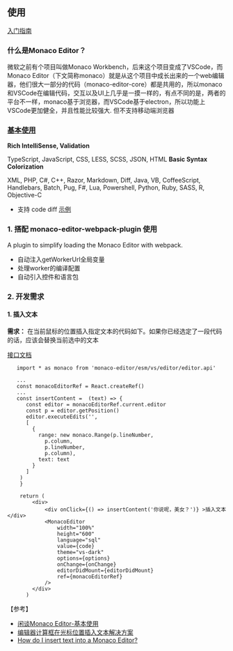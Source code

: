 ## 使用
[入门指南](https://github.com/react-monaco-editor/react-monaco-editor)

### 什么是Monaco Editor？
微软之前有个项目叫做Monaco Workbench，后来这个项目变成了VSCode，而Monaco Editor（下文简称monaco）就是从这个项目中成长出来的一个web编辑器，他们很大一部分的代码（monaco-editor-core）都是共用的，所以monaco和VSCode在编辑代码，交互以及UI上几乎是一摸一样的，有点不同的是，两者的平台不一样，monaco基于浏览器，而VSCode基于electron，所以功能上VSCode更加健全，并且性能比较强大. 但不支持移动端浏览器

### [基本使用](https://microsoft.github.io/monaco-editor/)
**Rich IntelliSense, Validation**

TypeScript, JavaScript, CSS, LESS, SCSS, JSON, HTML
**Basic Syntax Colorization**

XML, PHP, C#, C++, Razor, Markdown, Diff, Java, VB, CoffeeScript, Handlebars, Batch, Pug, F#, Lua, Powershell, Python, Ruby, SASS, R, Objective-C

- 支持 code diff [示例](https://codepen.io/coltpini/pen/rJKNwg)

### 1. 搭配 monaco-editor-webpack-plugin 使用
A plugin to simplify loading the Monaco Editor with webpack.

- 自动注入getWorkerUrl全局变量
- 处理worker的编译配置
- 自动引入控件和语言包

### 2. 开发需求
#### 1. 插入文本
**需求：** 在当前鼠标的位置插入指定文本的代码如下。如果你已经选定了一段代码的话，应该会替换当前选中的文本

[接口文档](https://microsoft.github.io/monaco-editor/api/interfaces/monaco.editor.icodeeditor.html#executeedits)

```
   import * as monaco from 'monaco-editor/esm/vs/editor/editor.api'

   ...
   const monacoEditorRef = React.createRef()
   ...
   const insertContent =  (text) => {
      const editor = monacoEditorRef.current.editor
      const p = editor.getPosition()
      editor.executeEdits('',
      [
        {
          range: new monaco.Range(p.lineNumber,
            p.column,
            p.lineNumber,
            p.column),
          text: text
        }
      ]
    )
    }

    return (
        <div>
            <div onClick={() => insertContent('你说呢，美女？')} >插入文本</div>
            <MonacoEditor
                width="100%"
                height="600"
                language="sql"
                value={code}
                theme="vs-dark"
                options={options}
                onChange={onChange}
                editorDidMount={editorDidMount}
                ref={monacoEditorRef}
            />
        </div>
      )  
```



【参考】
- [闲谈Monaco Editor-基本使用](https://juejin.im/entry/6844903711181897735)
- [编辑器计算框在光标位置插入文本解决方案](https://www.codenong.com/jsb4c92f63c08e/)
- [How do I insert text into a Monaco Editor?](https://stackoverflow.com/questions/41642649/how-do-i-insert-text-into-a-monaco-editor)